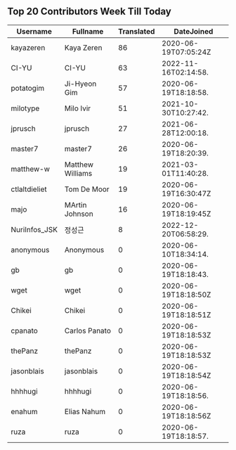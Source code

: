 ## Top 20 Contributors Week Till Today ##
|Username|Fullname|Translated|DateJoined|
|--------|--------|----------|----------|
|kayazeren|Kaya Zeren|86|2020-06-19T07:05:24Z|
|CI-YU|CI-YU|63|2022-11-16T02:14:58.|
|potatogim|Ji-Hyeon Gim|57|2020-06-19T18:18:58.|
|milotype|Milo Ivir|51|2021-10-30T10:27:42.|
|jprusch|jprusch|27|2021-06-28T12:00:18.|
|master7|master7|26|2020-06-19T18:20:39.|
|matthew-w|Matthew Williams|19|2021-03-01T11:40:28.|
|ctlaltdieliet|Tom De Moor|19|2020-06-19T16:30:47Z|
|majo|MArtin Johnson|16|2020-06-19T18:19:45Z|
|NuriInfos_JSK|정성근|8|2022-12-20T06:58:29.|
|anonymous|Anonymous|0|2020-06-10T18:34:14.|
|gb|gb|0|2020-06-19T18:18:43.|
|wget|wget|0|2020-06-19T18:18:50Z|
|Chikei|Chikei|0|2020-06-19T18:18:51Z|
|cpanato|Carlos Panato|0|2020-06-19T18:18:53Z|
|thePanz|thePanz|0|2020-06-19T18:18:53Z|
|jasonblais|jasonblais|0|2020-06-19T18:18:54Z|
|hhhhugi|hhhhugi|0|2020-06-19T18:18:56.|
|enahum|Elias  Nahum|0|2020-06-19T18:18:56Z|
|ruza|ruza|0|2020-06-19T18:18:57.|
